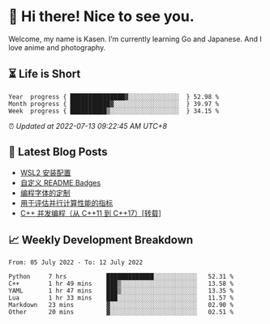 <h1>👋 Hi there! Nice to see you.</h1>

Welcome, my name is Kasen. I’m currently learning Go and Japanese. And I love anime and photography.


## ⏳ Life is Short

<!-- Start of Time Progress Bar -->
``` text
Year  progress { ███████████████▓░░░░░░░░░░░░░░  } 52.98 %
Month progress { ███████████▓░░░░░░░░░░░░░░░░░░  } 39.97 %
Week  progress { ██████████▒░░░░░░░░░░░░░░░░░░░  } 34.15 %
```

⏰ *Updated at 2022-07-13 09:22:45 AM UTC+8*

<!-- End of Time Progress Bar -->

## 📝 Latest Blog Posts

<!-- BLOG-POST-LIST:START -->
- [WSL2 安装配置](https://blog.imkasen.com/wsl2-config.html)
- [自定义 README Badges](https://blog.imkasen.com/custom-readme-badges.html)
- [编程字体的定制](https://blog.imkasen.com/coding-fonts-configuration.html)
- [用于评估并行计算性能的指标](https://blog.imkasen.com/parallel-performance-metrics.html)
- [C++ 并发编程（从 C++11 到 C++17）[转载]](https://blog.imkasen.com/cpp-concurrency.html)
<!-- BLOG-POST-LIST:END -->

## 📈 Weekly Development Breakdown

<!--START_SECTION:waka-->

```text
From: 05 July 2022 - To: 12 July 2022

Python     7 hrs           █████████████░░░░░░░░░░░░   52.31 %
C++        1 hr 49 mins    ███▒░░░░░░░░░░░░░░░░░░░░░   13.58 %
YAML       1 hr 47 mins    ███▒░░░░░░░░░░░░░░░░░░░░░   13.35 %
Lua        1 hr 33 mins    ███░░░░░░░░░░░░░░░░░░░░░░   11.57 %
Markdown   23 mins         ▓░░░░░░░░░░░░░░░░░░░░░░░░   02.90 %
Other      20 mins         ▓░░░░░░░░░░░░░░░░░░░░░░░░   02.51 %
```

<!--END_SECTION:waka-->
